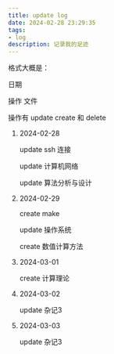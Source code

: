 ```yaml
---
title: update log
date: 2024-02-28 23:29:35
tags:
- log
description: 记录我的足迹
---
```


格式大概是：

日期

操作 文件

操作有 update create 和 delete

1. 2024-02-28

    update ssh 连接

    update 计算机网络

    update 算法分析与设计

2. 2024-02-29

    create make

    update 操作系统
    
    create 数值计算方法

3. 2024-03-01

    create 计算理论

    
4. 2024-03-02 
    
    update 杂记3

5. 2024-03-03

    update 杂记3


